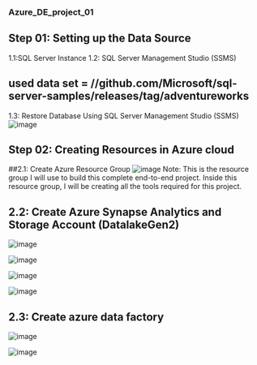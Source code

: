 ### Azure_DE_project_01

## Step 01: Setting up the Data Source
1.1:SQL Server Instance 
1.2: SQL Server Management Studio (SSMS)
## used data set = //github.com/Microsoft/sql-server-samples/releases/tag/adventureworks
1.3: Restore Database Using SQL Server Management Studio (SSMS)
![image](https://github.com/user-attachments/assets/3f3d93c5-08ad-4461-9d77-c3acee516d3c)

## Step 02: Creating Resources in Azure cloud 
##2.1: Create Azure Resource Group 
![image](https://github.com/user-attachments/assets/94aa3607-af82-4e4a-a0a9-a36c78df6ba3)
Note: This is the resource group I will use to build this complete end-to-end project. Inside this resource group, I will be creating all the tools required for this project.

## 2.2: Create Azure Synapse Analytics and Storage Account (DatalakeGen2)
![image](https://github.com/user-attachments/assets/af528e72-885d-4f17-96cf-11e1382c00a6)

![image](https://github.com/user-attachments/assets/fc9de621-8581-40dc-b141-7ed393a43d18)

![image](https://github.com/user-attachments/assets/716dde2d-f667-477d-a07e-c286d5eb3750)

![image](https://github.com/user-attachments/assets/4afb0699-e527-4d84-b661-538e0a849f23)

## 2.3: Create azure data factory 
![image](https://github.com/user-attachments/assets/fe05f6ba-24d5-47f9-b0fc-b0a577f40e77)

![image](https://github.com/user-attachments/assets/6581bda8-3316-4e49-8575-75a9615a9055)
